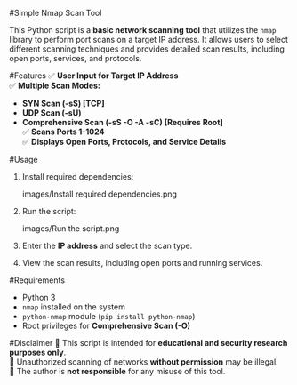 #Simple Nmap Scan Tool

This Python script is a **basic network scanning tool** that utilizes the `nmap` library to perform port scans on a target IP address. It allows users to select different scanning techniques and provides detailed scan results, including open ports, services, and protocols.  


#Features 
✅ **User Input for Target IP Address**  
✅ **Multiple Scan Modes:**  
   - **SYN Scan (-sS) [TCP]**  
   - **UDP Scan (-sU)**  
   - **Comprehensive Scan (-sS -O -A -sC) [Requires Root]**  
✅ **Scans Ports 1-1024**  
✅ **Displays Open Ports, Protocols, and Service Details**  

#Usage 
1. Install required dependencies:  
   
   images/Install required dependencies.png
   
2. Run the script:
   
   images/Run the script.png
   
4. Enter the **IP address** and select the scan type.  
5. View the scan results, including open ports and running services. 

#Requirements
- Python 3  
- `nmap` installed on the system  
- `python-nmap` module (`pip install python-nmap`)  
- Root privileges for **Comprehensive Scan (-O)**  

#Disclaimer
🔹 This script is intended for **educational and security research purposes only**.  
🔹 Unauthorized scanning of networks **without permission** may be illegal.  
🔹 The author is **not responsible** for any misuse of this tool.  


